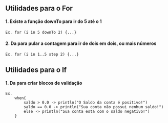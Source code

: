 ## Utilidades para o For

#### 1. Existe a função downTo para ir do 5 até o 1
    Ex. for (i in 5 downTo 2) {...}

#### 2. Da para pular a contagem para ir de dois em dois, ou mais números
    Ex. for (i in 1..5 step 2) {...}


## Utilidades para o If
#### 1. Da para criar blocos de validação
    Ex. 
        when{
            saldo > 0.0 -> println("O Saldo da conta é positivo!")
            saldo == 0.0 -> println("Sua conta não possui nenhum saldo!")
            else -> println("Sua conta esta com o saldo negativo!")
        }